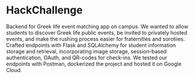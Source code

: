 # HackChallenge

Backend for Greek life event matching app on campus. We wanted to allow students to discover Greek life public events, be invited to privately hosted events, and make the rushing process easier for fraternities and sorotiies. Crafted endpoints with Flask and SQLAlchemy for student information storage and retrieval, incorporating image storage, session-based authentication, OAuth, and QR-codes for check-ins. We tested our endpoints with Postman, dockerized the project and hosted it on Google Cloud.
